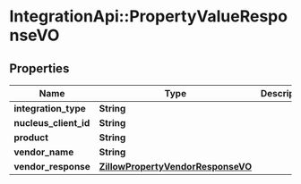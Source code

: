 # IntegrationApi::PropertyValueResponseVO

## Properties
Name | Type | Description | Notes
------------ | ------------- | ------------- | -------------
**integration_type** | **String** |  | [optional] 
**nucleus_client_id** | **String** |  | [optional] 
**product** | **String** |  | [optional] 
**vendor_name** | **String** |  | [optional] 
**vendor_response** | [**ZillowPropertyVendorResponseVO**](ZillowPropertyVendorResponseVO.md) |  | [optional] 


